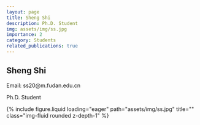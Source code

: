 ```yaml
---
layout: page
title: Sheng Shi
description: Ph.D. Student
img: assets/img/ss.jpg
importance: 2
category: Students
related_publications: true
---
```




<div class="row">
    <div class="col-sm-8 mt-3 mt-md-0">
        <h2>Sheng Shi</h2>
        <p>Email: ss20@m.fudan.edu.cn</p>
        <p>Ph.D. Student</p>
    </div>
    <div class="col-sm-4 mt-3 mt-md-0">
        {% include figure.liquid loading="eager" path="assets/img/ss.jpg" title="" class="img-fluid rounded z-depth-1" %}
    </div>
</div>
